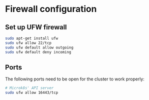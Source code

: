 # Firewall configuration

## Set up UFW firewall

```bash
sudo apt-get install ufw
sudo ufw allow 22/tcp
sudo ufw default allow outgoing
sudo ufw default deny incoming
```

## Ports

The following ports need to be open for the cluster to work properly:

```bash
# Microk8s' API server
sudo ufw allow 16443/tcp
```

